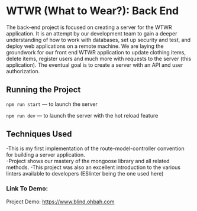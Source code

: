 # WTWR (What to Wear?): Back End
The back-end project is focused on creating a server for the WTWR application. It is an attempt by our development team to gain a deeper understanding of how to work with databases, set up security and test, and deploy web applications on a remote machine. We are laying the groundwork for our front end WTWR application to update clothing items, delete items, register users and much more with requests to the server (this application).  The eventual goal is to create a server with an API and user authorization.
## Running the Project
`npm run start` — to launch the server 

`npm run dev` — to launch the server with the hot reload feature

## Techniques Used
-This is my first implementation of the route-model-controller convention for building a server application.  
-Project shows our mastery of the mongoose library and all related methods. 
-This project was also an excellent introduction to the various linters available to developers (ESlinter being the one used here) 

### Link To Demo:
Project Demo: https://www.blind.ohbah.com

